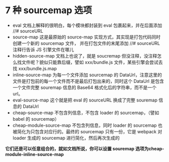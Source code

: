 # 7 种 sourcemap 选项

* eval 文档上解释的很明白，每个模块都封装到 eval 包裹起来，并在后面添加 //# sourceURL
* source-map 这是最原始的 source-map 实现方式，其实现是打包代码同时创建一个新的 sourcemap 文件， 并在打包文件的末尾添加 //# sourceURL 注释行告诉 JS 引擎文件在哪儿
* hidden-source-map 文档上也说了，就是 soucremap 但没注释，没注释怎么找文件呢？貌似只能靠后缀，譬如 xxx/bundle.js 文件，某些引擎会尝试去找 xxx/bundle.js.map
* inline-source-map 为每一个文件添加 sourcemap 的 DataUrl，注意这里的文件是打包前的每一个文件而不是最后打包出来的，同时这个 DataUrl 是包含一个文件完整 souremap 信息的 Base64 格式化后的字符串，而不是一个 url。
* eval-source-map 这个就是把 eval 的 sourceURL 换成了完整 souremap 信息的 DataUrl
* cheap-source-map 不包含列信息，不包含 loader 的 sourcemap，（譬如 babel 的 sourcemap）
* cheap-module-source-map 不包含列信息，同时 loader 的 sourcemap 也被简化为只包含对应行的。最终的 sourcemap 只有一份，它是 webpack 对 loader 生成的 sourcemap 进行简化，然后再次生成的

**它们还是可以任意组合的，就如文档所说，你可以设置 souremap 选项为cheap-module-inline-source-map**
